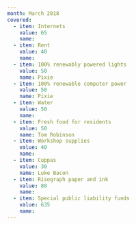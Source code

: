 ```yaml
---
month: March 2018
covered:
  - item: Internets
    value: 65
    name: 
  - item: Rent
    value: 40
    name: 
  - item: 100% renewably powered lights
    value: 50
    name: Pixie
  - item: 100% renewable computer power
    value: 50
    name: Pixie
  - item: Water
    value: 50
    name: 
  - item: Fresh food for residents
    value: 50
    name: Tom Robinson
  - item: Workshop supplies
    value: 40
    name: 
  - item: Cuppas
    value: 30
    name: Luke Bacon
  - item: Risograph paper and ink
    value: 80
    name: 
  - item: Special public liability funds
    value: 635
    name: 
---
```

